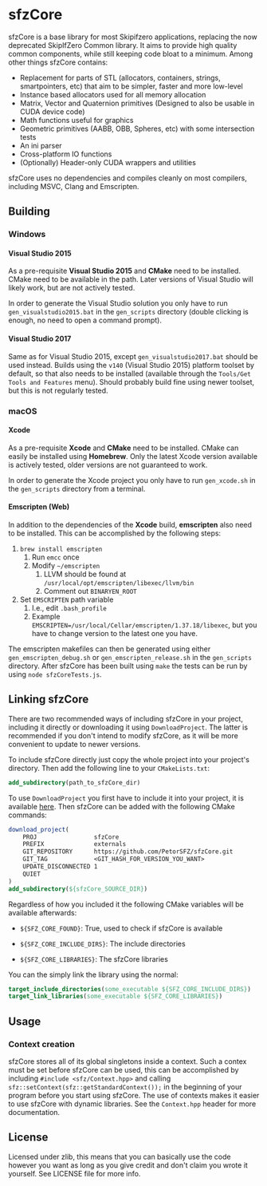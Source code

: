 # sfzCore

sfzCore is a base library for most Skipifzero applications, replacing the now deprecated SkipIfZero Common library. It aims to provide high quality common components, while still keeping code bloat to a minimum. Among other things sfzCore contains:

* Replacement for parts of STL (allocators, containers, strings, smartpointers, etc) that aim to be simpler, faster and more low-level
* Instance based allocators used for all memory allocation
* Matrix, Vector and Quaternion primitives (Designed to also be usable in CUDA device code)
* Math functions useful for graphics
* Geometric primitives (AABB, OBB, Spheres, etc) with some intersection tests
* An ini parser
* Cross-platform IO functions
* (Optionally) Header-only CUDA wrappers and utilities

sfzCore uses no dependencies and compiles cleanly on most compilers, including MSVC, Clang and Emscripten.

## Building

### Windows

#### Visual Studio 2015

As a pre-requisite __Visual Studio 2015__ and __CMake__ need to be installed. CMake need to be available in the path. Later versions of Visual Studio will likely work, but are not actively tested.

In order to generate the Visual Studio solution you only have to run `gen_visualstudio2015.bat` in the `gen_scripts` directory (double clicking is enough, no need to open a command prompt).

#### Visual Studio 2017

Same as for Visual Studio 2015, except `gen_visualstudio2017.bat` should be used instead. Builds using the `v140` (Visual Studio 2015) platform toolset by default, so that also needs to be installed (available through the `Tools/Get Tools and Features` menu). Should probably build fine using newer toolset, but this is not regularly tested.

### macOS

#### Xcode

As a pre-requisite __Xcode__ and __CMake__ need to be installed. CMake can easily be installed using __Homebrew__. Only the latest Xcode version available is actively tested, older versions are not guaranteed to work.

In order to generate the Xcode project you only have to run `gen_xcode.sh` in the `gen_scripts` directory from a terminal.

#### Emscripten (Web)

In addition to the dependencies of the __Xcode__ build, __emscripten__ also need to be installed. This can be accomplished by the following steps:

1. `brew install emscripten`
   1. Run `emcc` once
   2. Modify `~/emscripten`
      1. LLVM should be found at `/usr/local/opt/emscripten/libexec/llvm/bin`
      2. Comment out `BINARYEN_ROOT`
2. Set `EMSCRIPTEN` path variable
   1. I.e., edit `.bash_profile`
   2. Example `EMSCRIPTEN=/usr/local/Cellar/emscripten/1.37.18/libexec`, but you have to change version to the latest one you have.

The emscripten makefiles can then be generated using either `gen_emscripten_debug.sh` or `gen_emscripten_release.sh` in the `gen_scripts` directory. After sfzCore has been built using `make` the tests can be run by using `node sfzCoreTests.js`.

## Linking sfzCore

There are two recommended ways of including sfzCore in your project, including it directly or downloading it using `DownloadProject`. The latter is recommended if you don't intend to modify sfzCore, as it will be more convenient to update to newer versions.

To include sfzCore directly just copy the whole project into your project's directory. Then add the following line to your `CMakeLists.txt`:

~~~cmake
add_subdirectory(path_to_sfzCore_dir)
~~~

To use `DownloadProject` you first have to include it into your project, it is available [here](https://github.com/Crascit/DownloadProject). Then sfzCore can be added with the following CMake commands:

~~~cmake
download_project(
	PROJ                sfzCore
	PREFIX              externals
	GIT_REPOSITORY      https://github.com/PetorSFZ/sfzCore.git
	GIT_TAG             <GIT_HASH_FOR_VERSION_YOU_WANT>
	UPDATE_DISCONNECTED 1
	QUIET
)
add_subdirectory(${sfzCore_SOURCE_DIR})
~~~

Regardless of how you included it the following CMake variables will be available afterwards:

- `${SFZ_CORE_FOUND}`: True, used to check if sfzCore is available


- `${SFZ_CORE_INCLUDE_DIRS}`: The include directories
- `${SFZ_CORE_LIBRARIES}`: The sfzCore libraries

You can the simply link the library using the normal:

~~~cmake
target_include_directories(some_executable ${SFZ_CORE_INCLUDE_DIRS})
target_link_libraries(some_executable ${SFZ_CORE_LIBRARIES})
~~~

## Usage

### Context creation

sfzCore stores all of its global singletons inside a context. Such a contex must be set before sfzCore can be used, this can be accomplished by including `#include <sfz/Context.hpp>` and calling `sfz::setContext(sfz::getStandardContext());` in the beginning of your program before you start using sfzCore. The use of contexts makes it easier to use sfzCore with dynamic libraries. See the `Context.hpp` header for more documentation.

## License

Licensed under zlib, this means that you can basically use the code however you want as long as you give credit and don't claim you wrote it yourself. See LICENSE file for more info.
